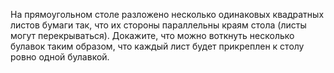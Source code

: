 На прямоугольном столе разложено несколько одинаковых квадратных листов бумаги так, что их стороны параллельны краям стола (листы могут перекрываться). Докажите, что можно воткнуть несколько булавок таким образом, что каждый лист будет прикреплен к столу ровно одной булавкой.